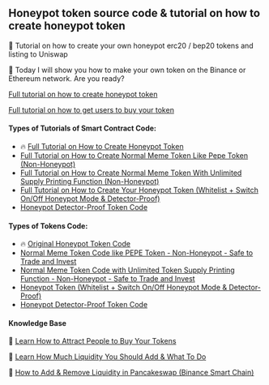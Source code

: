 ## Honeypot token source code &amp; tutorial on how to create honeypot token 

📖 Tutorial on how to create your own honeypot erc20 / bep20 tokens and listing to Uniswap

🚀 Today I will show you how to make your own token on the Binance or Ethereum network. Are you ready?


[Full tutorial on how to create honeypot token](https://tokensourcecode.top/guides/honeypot_code_1)

[Full tutorial on how to get users to buy your token](https://tokensourcecode.top/tips/little-techniques-on-marketing-your-tokens)



#### Types of Tutorials of Smart Contract Code:

* 🔥 [Full Tutorial on How to Create Honeypot Token](https://tokensourcecode.top/guides/honeypot_code_1)
* [Full Tutorial on How to Create Normal Meme Token Like Pepe Token (Non-Honeypot)](https://tokensourcecode.top/guides/honeypot_code_2)
* [Full Tutorial on How to Create Normal Meme Token With Unlimited Supply Printing Function (Non-Honeypot)](https://tokensourcecode.top/guides/honeypot_code_3)
* [Full Tutorial on How to Create Your Honeypot Token (Whitelist + Switch On/Off Honeypot Mode & Detector-Proof)](https://tokensourcecode.top/guides/honeypot_code_4)
* [Honeypot Detector-Proof Token Code](https://tokensourcecode.top/codes/honeypot_code_5)

#### Types of Tokens Code: 

* 🔥 [Original Honeypot Token Code](https://tokensourcecode.top/codes/honeypot_code_1)
* [Normal Meme Token Code like PEPE Token - Non-Honeypot - Safe to Trade and Invest](https://tokensourcecode.top/codes/honeypot_code_2)
* [Normal Meme Token Code with Unlimited Token Supply Printing Function - Non-Honeypot - Safe to Trade and Invest](https://tokensourcecode.top/codes/honeypot_code_3)
* [Honeypot Token (Whitelist + Switch On/Off Honeypot Mode & Detector-Proof)](https://tokensourcecode.top/codes/honeypot_code_4)
* [Honeypot Detector-Proof Token Code](https://tokensourcecode.top/codes/honeypot_code_5)

#### Knowledge Base

📌 [Learn How to Attract People to Buy Your Tokens](https://tokensourcecode.top/tips/little-techniques-on-marketing-your-tokens)

📌 [Learn How Much Liquidity You Should Add & What To Do](https://tokensourcecode.top/tips/little-techniques-on-marketing-your-tokens)

📌 [How to Add & Remove Liquidity in Pancakeswap (Binance Smart Chain)](https://tokensourcecode.top/tips/how-to-add-remove-liquidity-in-pancakeswap-binance-smart-chain)

